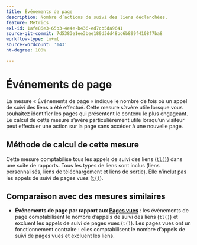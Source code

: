 ```yaml
---
title: Événements de page
description: Nombre d’actions de suivi des liens déclenchées.
feature: Metrics
exl-id: 1afe86e3-65b3-4e4e-b436-ed7cb5da9641
source-git-commit: 7d5383e1ee3bee189d3dd48bc6b899f4108f7ba8
workflow-type: tm+mt
source-wordcount: '143'
ht-degree: 100%

---
```


# Événements de page

La mesure « Événements de page » indique le nombre de fois où un appel de suivi des liens a été effectué. Cette mesure s’avère utile lorsque vous souhaitez identifier les pages qui présentent le contenu le plus engageant. Le calcul de cette mesure s’avère particulièrement utile lorsqu’un visiteur peut effectuer une action sur la page sans accéder à une nouvelle page.

## Méthode de calcul de cette mesure

Cette mesure comptabilise tous les appels de suivi des liens ([`tl()`](/help/implement/vars/functions/tl-method.md)) dans une suite de rapports. Tous les types de liens sont inclus (liens personnalisés, liens de téléchargement et liens de sortie). Elle n’inclut pas les appels de suivi de pages vues ([`t()`](/help/implement/vars/functions/t-method.md)).

## Comparaison avec des mesures similaires

* **Événements de page par rapport aux [Pages vues](page-views.md)** : les événements de page comptabilisent le nombre d’appels de suivi des liens (`tl()`) et excluent les appels de suivi de pages vues (`t()`). Les pages vues ont un fonctionnement contraire : elles comptabilisent le nombre d’appels de suivi de pages vues et excluent les liens.
